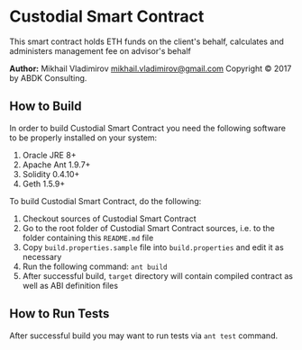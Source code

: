 # Custodial Smart Contract #

This smart contract holds ETH funds on the client's behalf, calculates and  
administers management fee on advisor's behalf

**Author:** Mikhail Vladimirov <mikhail.vladimirov@gmail.com>
Copyright © 2017 by ABDK Consulting.

## How to Build ##

In order to build Custodial Smart Contract you need the following software to
be properly installed on your system:

1. Oracle JRE 8+
2. Apache Ant 1.9.7+
3. Solidity 0.4.10+
4. Geth 1.5.9+

To build Custodial Smart Contract, do the following:

1. Checkout sources of Custodial Smart Contract
2. Go to the root folder of Custodial Smart Contract sources, i.e. to the folder
   containing this `README.md` file
3. Copy `build.properties.sample` file into `build.properties` and
   edit it as necessary
4. Run the following command: `ant build`
5. After successful build, `target` directory will contain compiled contract
   as well as ABI definition files

## How to Run Tests ##

After successful build you may want to run tests via `ant test` command.
